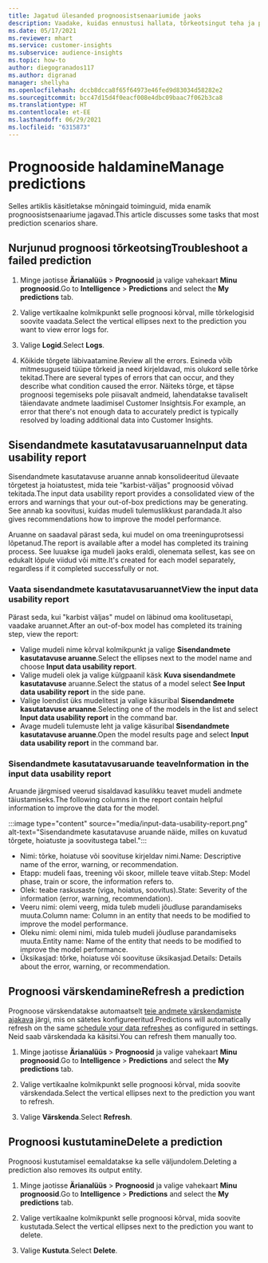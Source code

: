 ```yaml
---
title: Jagatud ülesanded prognoosistsenaariumide jaoks
description: Vaadake, kuidas ennustusi hallata, tõrkeotsingut teha ja prognoose määratleda.
ms.date: 05/17/2021
ms.reviewer: mhart
ms.service: customer-insights
ms.subservice: audience-insights
ms.topic: how-to
author: diegogranados117
ms.author: digranad
manager: shellyha
ms.openlocfilehash: dccb8dcca8f65f64973e46fed9d83034d58282e2
ms.sourcegitcommit: bcc47d15d4f0eacf008e4dbc09baac7f062b3ca8
ms.translationtype: HT
ms.contentlocale: et-EE
ms.lasthandoff: 06/29/2021
ms.locfileid: "6315873"
---
```

# <a name="manage-predictions"></a><span data-ttu-id="bfe0d-103">Prognooside haldamine</span><span class="sxs-lookup"><span data-stu-id="bfe0d-103">Manage predictions</span></span>

<span data-ttu-id="bfe0d-104">Selles artiklis käsitletakse mõningaid toiminguid, mida enamik prognoosistsenaariume jagavad.</span><span class="sxs-lookup"><span data-stu-id="bfe0d-104">This article discusses some tasks that most prediction scenarios share.</span></span>

## <a name="troubleshoot-a-failed-prediction"></a><span data-ttu-id="bfe0d-105">Nurjunud prognoosi tõrkeotsing</span><span class="sxs-lookup"><span data-stu-id="bfe0d-105">Troubleshoot a failed prediction</span></span>

1. <span data-ttu-id="bfe0d-106">Minge jaotisse **Ärianalüüs** > **Prognoosid** ja valige vahekaart **Minu prognoosid**.</span><span class="sxs-lookup"><span data-stu-id="bfe0d-106">Go to **Intelligence** > **Predictions** and select the **My predictions** tab.</span></span>

1. <span data-ttu-id="bfe0d-107">Valige vertikaalne kolmikpunkt selle prognoosi kõrval, mille tõrkelogisid soovite vaadata.</span><span class="sxs-lookup"><span data-stu-id="bfe0d-107">Select the vertical ellipses next to the prediction you want to view error logs for.</span></span>

1. <span data-ttu-id="bfe0d-108">Valige **Logid**.</span><span class="sxs-lookup"><span data-stu-id="bfe0d-108">Select **Logs**.</span></span>

1. <span data-ttu-id="bfe0d-109">Kõikide tõrgete läbivaatamine.</span><span class="sxs-lookup"><span data-stu-id="bfe0d-109">Review all the errors.</span></span> <span data-ttu-id="bfe0d-110">Esineda võib mitmesuguseid tüüpe tõrkeid ja need kirjeldavad, mis olukord selle tõrke tekitad.</span><span class="sxs-lookup"><span data-stu-id="bfe0d-110">There are several types of errors that can occur, and they describe what condition caused the error.</span></span> <span data-ttu-id="bfe0d-111">Näiteks tõrge, et täpse prognoosi tegemiseks pole piisavalt andmeid, lahendatakse tavaliselt täiendavate andmete laadimisel Customer Insightsis.</span><span class="sxs-lookup"><span data-stu-id="bfe0d-111">For example, an error that there's not enough data to accurately predict is typically resolved by loading additional data into Customer Insights.</span></span>

## <a name="input-data-usability-report"></a><span data-ttu-id="bfe0d-112">Sisendandmete kasutatavusaruanne</span><span class="sxs-lookup"><span data-stu-id="bfe0d-112">Input data usability report</span></span>

<span data-ttu-id="bfe0d-113">Sisendandmete kasutatavuse aruanne annab konsolideeritud ülevaate tõrgetest ja hoiatustest, mida teie "karbist-väljas" prognoosid võivad tekitada.</span><span class="sxs-lookup"><span data-stu-id="bfe0d-113">The input data usability report provides a consolidated view of the errors and warnings that your out-of-box predictions may be generating.</span></span> <span data-ttu-id="bfe0d-114">See annab ka soovitusi, kuidas mudeli tulemuslikkust parandada.</span><span class="sxs-lookup"><span data-stu-id="bfe0d-114">It also gives recommendations how to improve the model performance.</span></span>

<span data-ttu-id="bfe0d-115">Aruanne on saadaval pärast seda, kui mudel on oma treeninguprotsessi lõpetanud.</span><span class="sxs-lookup"><span data-stu-id="bfe0d-115">The report is available after a model has completed its training process.</span></span> <span data-ttu-id="bfe0d-116">See luuakse iga mudeli jaoks eraldi, olenemata sellest, kas see on edukalt lõpule viidud või mitte.</span><span class="sxs-lookup"><span data-stu-id="bfe0d-116">It's created for each model separately, regardless if it completed successfully or not.</span></span>

### <a name="view-the-input-data-usability-report"></a><span data-ttu-id="bfe0d-117">Vaata sisendandmete kasutatavusaruannet</span><span class="sxs-lookup"><span data-stu-id="bfe0d-117">View the input data usability report</span></span>

<span data-ttu-id="bfe0d-118">Pärast seda, kui "karbist väljas" mudel on läbinud oma koolitusetapi, vaadake aruannet.</span><span class="sxs-lookup"><span data-stu-id="bfe0d-118">After an out-of-box model has completed its training step, view the report:</span></span>
- <span data-ttu-id="bfe0d-119">Valige mudeli nime kõrval kolmikpunkt ja valige **Sisendandmete kasutatavuse aruanne**.</span><span class="sxs-lookup"><span data-stu-id="bfe0d-119">Select the ellipses next to the model name and choose **Input data usability report**.</span></span>
- <span data-ttu-id="bfe0d-120">Valige mudeli olek ja valige külgpaanil käsk **Kuva sisendandmete kasutatavuse** aruanne.</span><span class="sxs-lookup"><span data-stu-id="bfe0d-120">Select the status of a model select **See Input data usability report** in the side pane.</span></span>
- <span data-ttu-id="bfe0d-121">Valige loendist üks mudelitest ja valige käsuribal **Sisendandmete kasutatavuse aruanne**.</span><span class="sxs-lookup"><span data-stu-id="bfe0d-121">Selecting one of the models in the list and select **Input data usability report** in the command bar.</span></span>
- <span data-ttu-id="bfe0d-122">Avage mudeli tulemuste leht ja valige käsuribal **Sisendandmete kasutatavuse aruanne**.</span><span class="sxs-lookup"><span data-stu-id="bfe0d-122">Open the model results page and select **Input data usability report** in the command bar.</span></span>

### <a name="information-in-the-input-data-usability-report"></a><span data-ttu-id="bfe0d-123">Sisendandmete kasutatavusaruande teave</span><span class="sxs-lookup"><span data-stu-id="bfe0d-123">Information in the input data usability report</span></span>

<span data-ttu-id="bfe0d-124">Aruande järgmised veerud sisaldavad kasulikku teavet mudeli andmete täiustamiseks.</span><span class="sxs-lookup"><span data-stu-id="bfe0d-124">The following columns in the report contain helpful information to improve the data for the model.</span></span>

:::image type="content" source="media/input-data-usability-report.png" alt-text="Sisendandmete kasutatavuse aruande näide, milles on kuvatud tõrgete, hoiatuste ja soovitustega tabel.":::

- <span data-ttu-id="bfe0d-126">Nimi: tõrke, hoiatuse või soovituse kirjeldav nimi.</span><span class="sxs-lookup"><span data-stu-id="bfe0d-126">Name: Descriptive name of the error, warning, or recommendation.</span></span>
- <span data-ttu-id="bfe0d-127">Etapp: mudeli faas, treening või skoor, millele teave viitab.</span><span class="sxs-lookup"><span data-stu-id="bfe0d-127">Step: Model phase, train or score, the information refers to.</span></span>
- <span data-ttu-id="bfe0d-128">Olek: teabe raskusaste (viga, hoiatus, soovitus).</span><span class="sxs-lookup"><span data-stu-id="bfe0d-128">State: Severity of the information (error, warning, recommendation).</span></span>
- <span data-ttu-id="bfe0d-129">Veeru nimi: olemi veerg, mida tuleb mudeli jõudluse parandamiseks muuta.</span><span class="sxs-lookup"><span data-stu-id="bfe0d-129">Column name: Column in an entity that needs to be modified to improve the model performance.</span></span>
- <span data-ttu-id="bfe0d-130">Oleku nimi: olemi nimi, mida tuleb mudeli jõudluse parandamiseks muuta.</span><span class="sxs-lookup"><span data-stu-id="bfe0d-130">Entity name: Name of the entity that needs to be modified to improve the model performance.</span></span>
- <span data-ttu-id="bfe0d-131">Üksikasjad: tõrke, hoiatuse või soovituse üksikasjad.</span><span class="sxs-lookup"><span data-stu-id="bfe0d-131">Details: Details about the error, warning, or recommendation.</span></span>

## <a name="refresh-a-prediction"></a><span data-ttu-id="bfe0d-132">Prognoosi värskendamine</span><span class="sxs-lookup"><span data-stu-id="bfe0d-132">Refresh a prediction</span></span>

<span data-ttu-id="bfe0d-133">Prognoose värskendatakse automaatselt [teie andmete värskendamiste ajakava](system.md#schedule-tab) järgi, mis on sätetes konfigureeritud.</span><span class="sxs-lookup"><span data-stu-id="bfe0d-133">Predictions will automatically refresh on the same [schedule your data refreshes](system.md#schedule-tab) as configured in settings.</span></span> <span data-ttu-id="bfe0d-134">Neid saab värskendada ka käsitsi.</span><span class="sxs-lookup"><span data-stu-id="bfe0d-134">You can refresh them manually too.</span></span>

1. <span data-ttu-id="bfe0d-135">Minge jaotisse **Ärianalüüs** > **Prognoosid** ja valige vahekaart **Minu prognoosid**.</span><span class="sxs-lookup"><span data-stu-id="bfe0d-135">Go to **Intelligence** > **Predictions** and select the **My predictions** tab.</span></span>

1. <span data-ttu-id="bfe0d-136">Valige vertikaalne kolmikpunkt selle prognoosi kõrval, mida soovite värskendada.</span><span class="sxs-lookup"><span data-stu-id="bfe0d-136">Select the vertical ellipses next to the prediction you want to refresh.</span></span>

1. <span data-ttu-id="bfe0d-137">Valige **Värskenda**.</span><span class="sxs-lookup"><span data-stu-id="bfe0d-137">Select **Refresh**.</span></span>

## <a name="delete-a-prediction"></a><span data-ttu-id="bfe0d-138">Prognoosi kustutamine</span><span class="sxs-lookup"><span data-stu-id="bfe0d-138">Delete a prediction</span></span>

<span data-ttu-id="bfe0d-139">Prognoosi kustutamisel eemaldatakse ka selle väljundolem.</span><span class="sxs-lookup"><span data-stu-id="bfe0d-139">Deleting a prediction also removes its output entity.</span></span>

1. <span data-ttu-id="bfe0d-140">Minge jaotisse **Ärianalüüs** > **Prognoosid** ja valige vahekaart **Minu prognoosid**.</span><span class="sxs-lookup"><span data-stu-id="bfe0d-140">Go to **Intelligence** > **Predictions** and select the **My predictions** tab.</span></span>

1. <span data-ttu-id="bfe0d-141">Valige vertikaalne kolmikpunkt selle prognoosi kõrval, mida soovite kustutada.</span><span class="sxs-lookup"><span data-stu-id="bfe0d-141">Select the vertical ellipses next to the prediction you want to delete.</span></span>

1. <span data-ttu-id="bfe0d-142">Valige **Kustuta**.</span><span class="sxs-lookup"><span data-stu-id="bfe0d-142">Select **Delete**.</span></span>
